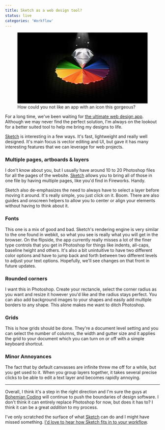 ```yaml
---
title: Sketch as a web design tool?
status: live
categories: 'Workflow'
---
```


<figure>
	<img src="/assets/articles/sketch/sketch.jpg" alt="Sketch">
	<figcaption>How could you not like an app with an icon this gorgeous?</figcaption>
</figure>

For a long time, we've been waiting for [the ultimate web design app](http://v4.jasonsantamaria.com/articles/a-real-web-design-application/). Although we may never find the perfect solution, I'm always on the lookout for a better suited tool to help me bring my designs to life.

[Sketch](http://www.bohemiancoding.com/sketch/) is interesting in a few ways. It's fast, lightweight and really well designed. It's main focus is vector editing and UI, but gave it has many interesting features that we can leverage for web projects.

### Multiple pages, artboards & layers

I don't know about you, but I usually have around 10 to 20 Photoshop files for all the pages of the website. [Sketch](http://www.bohemiancoding.com/sketch/) allows you to bring all of those in one file by having multiple pages, like you'd find in Fireworks. Handy.

<!--more-->

Sketch also de-emphasizes the need to always have to select a layer before moving it around. It's really simple, you just click on it. Boom. There are also guides and onscreen helpers to allow you to center or align your elements without having to think about it.

### Fonts

This one is a mix of good and bad. Sketch's rendering engine is very similar to the one found in webkit, so what you see is really what you will get in the browser. On the flipside, the app currently really misses a lot of the finer type controls that you get in Photoshop for things like indents, all-caps, baseline height and others. It's also a bit unintuitive to have two different color options and have to jump back and forth between two different levels to adjust your text options. Hopefully, we'll see changes on that front in future updates.

### Rounded corners

I want this in Photoshop. Create your rectancle, select the corner radius as you want and resize it however you'd like and the radius stays perfect. You can also add background images to your shapes and easily add multiple borders to any shape. This alone makes me want to ditch Photoshop.

### Grids

This is how grids should be done. They're a document level setting and you can select the number of columns, the width and gutter size and it applies the grid to your document which you can turn on or off with a simple keyboard shortcut.

### Minor Annoyances

The fact that by default canvasses are infinite threw me off for a while, but you get used to it. When you group layers together, it takes several precise clicks to be able to edit a text layer and becomes rapidly annoying.

***

Overall, I think it's a step in the right direction and I'm sure the guys at [Bohemian Coding](http://www.bohemiancoding.com) will continue to push the boundaries of design software. I don't think it can entirely replace Photoshop for now, but does it has to? I think it can be a great *addition* to my process.

I've only scratched the surface of what [Sketch](http://www.bohemiancoding.com/sketch/) can do and I might have missed something. [I'd love to hear how Sketch fits in to *your* workflow](mailto:kevin@kevinclark.ca).